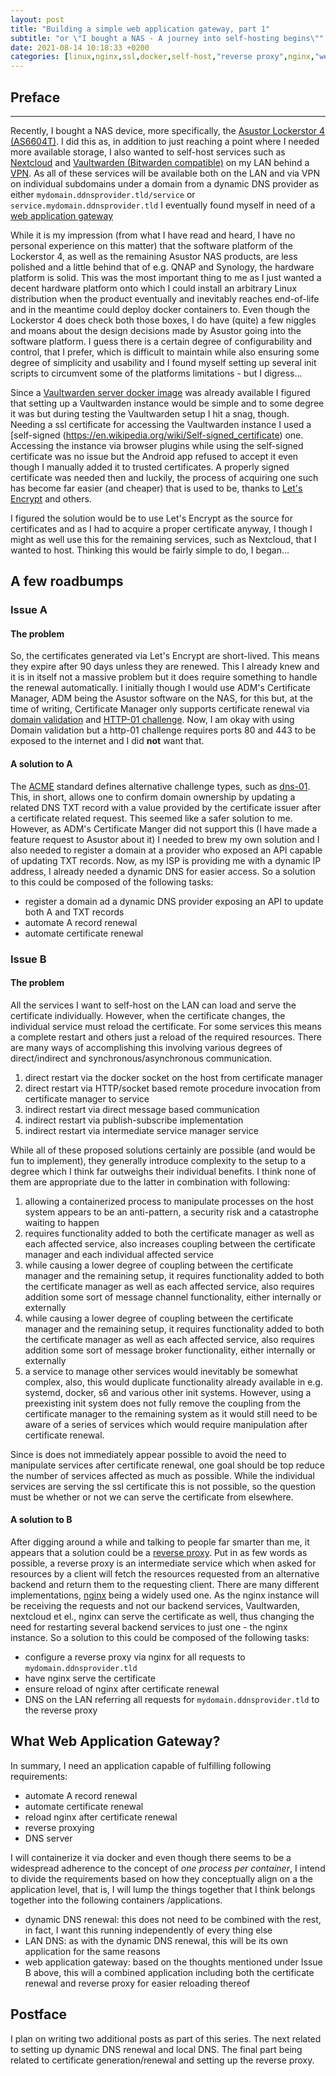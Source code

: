 ```yaml
---
layout: post
title: "Building a simple web application gateway, part 1"
subtitle: "or \"I bought a NAS - A journey into self-hosting begins\""
date: 2021-08-14 10:18:33 +0200
categories: [linux,nginx,ssl,docker,self-host,"reverse proxy",nginx,"web application gateway"]
---
```


## Preface
---
Recently, I bought a NAS device, more specifically, the
[Asustor Lockerstor 4 (AS6604T)](https://www.asustor.com/product?p_id=69). I did this as, in addition to just reaching
a point where I needed more available storage, I also wanted to self-host services such as
[Nextcloud](https://nextcloud.com/) and
[Vaultwarden (Bitwarden compatible)](https://github.com/dani-garcia/vaultwarden) on my LAN behind a
[VPN](https://en.wikipedia.org/wiki/Virtual_private_network). As all of these services will be available both on the LAN and via VPN on individual subdomains under a domain from a dynamic DNS provider as either
`mydomain.ddnsprovider.tld/service` or `service.mydomain.ddnsprovider.tld` I eventually found myself in need of a
[web application gateway](https://en.wikipedia.org/wiki/Application-level_gateway)

While it is my impression (from what I have read and heard, I have no personal experience on this matter) that the
software platform of the Lockerstor 4, as well as the remaining Asustor NAS products, are less polished and a little
behind that of e.g. QNAP and Synology, the hardware platform is solid. This was the most important thing to me as I
just wanted a decent hardware platform onto which I could install an arbitrary Linux distribution when the product
eventually and inevitably reaches end-of-life and in the meantime could deploy docker containers to. Even though the
Lockerstor 4 does check both those boxes, I do have (quite) a few niggles and moans about the design decisions made by
Asustor going into the software platform. I guess there is a certain degree of configurability and control, that I
prefer, which is difficult to maintain while also ensuring some degree of simplicity and usability and I found myself setting up several init scripts to circumvent some of the platforms limitations - but I digress...

Since a [Vaultwarden server docker image](https://hub.docker.com/r/vaultwarden/server) was already available I figured
that setting up a Vaultwarden instance would be simple and to some degree it was but during testing the Vaultwarden
setup I hit a snag, though. Needing a ssl certificate for accessing the Vaultwarden instance I used a [self-signed
(https://en.wikipedia.org/wiki/Self-signed_certificate) one. Accessing the instance via browser plugins while using the
self-signed certificate was no issue but the Android app refused to accept it even though I manually added it to
trusted certificates. A properly signed certificate was needed then and luckily, the process of acquiring one such has
become far easier (and cheaper) that is used to be, thanks to [Let's Encrypt](https://letsencrypt.org/) and others.

I figured the solution would be to use Let's Encrypt as the source for certificates and as I had to acquire a proper
certificate anyway, I though I might as well use this for the remaining services, such as Nextcloud, that I wanted to
host. Thinking this would be fairly simple to do, I began...

## A few roadbumps

### Issue A

#### The problem
So, the certificates generated via Let's Encrypt are short-lived. This means they expire after 90 days unless they are
renewed. This I already knew and it is in itself not a massive problem but it does require something to handle the
renewal automatically. I initially though I would use ADM's Certificate Manager, ADM being the Asustor software on the
NAS, for this but, at the time of writing, Certificate Manager only supports certificate renewal via
[domain validation](https://en.wikipedia.org/wiki/Domain-validated_certificate) and
[HTTP-01 challenge](https://letsencrypt.org/docs/challenge-types/#http-01-challenge). Now, I am okay with using Domain
validation but a http-01 challenge requires ports 80 and 443 to be exposed to the internet and I did __not__ want that.

#### A solution to A
The [ACME](https://en.wikipedia.org/wiki/Automated_Certificate_Management_Environment) standard defines alternative
challenge types, such as [dns-01](https://letsencrypt.org/docs/challenge-types/#dns-01-challenge). This, in short,
allows one to confirm domain ownership by updating a related DNS TXT record with a value provided by the certificate
issuer after a certificate related request. This seemed like a safer solution to me. However, as ADM's Certificate
Manger did not support this (I have made a feature request to Asustor about it) I needed to brew my own solution and I
also needed to register a domain at a provider who exposed an API capable of updating TXT records. Now, as my ISP is
providing me with a dynamic IP address, I already needed a dynamic DNS for easier access. So a solution to this could be
composed of the following tasks:
* register a domain ad a dynamic DNS provider exposing an API to update both A and TXT records
* automate A record renewal
* automate certificate renewal

### Issue B

#### The problem
All the services I want to self-host on the LAN can load and serve the certificate individually. However, when the
certificate changes, the individual service must reload the certificate. For some services this means a complete restart
and others just a reload of the required resources. There are many ways of accomplishing this involving various degrees
of direct/indirect and synchronous/asynchronous communication.

1. direct restart via the docker socket on the host from certificate manager
2. direct restart via HTTP/socket based remote procedure invocation from certificate manager to service
3. indirect restart via direct message based communication
4. indirect restart via publish-subscribe implementation
5. indirect restart via intermediate service manager service

While all of these proposed solutions certainly are possible (and would be fun to implement), they generally introduce complexity to the setup to a degree which I think far outweighs their individual benefits. I think none of them are appropriate due to the latter in combination with following:

1. allowing a containerized process to manipulate processes on the host system appears to be an anti-pattern, a security
   risk and a catastrophe waiting to happen
2. requires functionality added to both the certificate manager as well as each affected service, also increases
   coupling between the certificate manager and each individual affected service
3. while causing a lower degree of coupling between the certificate manager and the remaining setup, it requires
   functionality added to both the certificate manager as well as each affected service, also requires addition some
   sort of message channel functionality, either internally or externally
4. while causing a lower degree of coupling between the certificate manager and the remaining setup, it requires
   functionality added to both the certificate manager as well as each affected service, also requires addition some
   sort of message broker functionality, either internally or externally
5. a service to manage other services would inevitably be somewhat complex, also, this would duplicate functionality
   already available in e.g. systemd, docker, s6 and various other init systems. However, using a preexisting init
   system does not fully remove the coupling from the certificate manager to the remaining system as it would still need
   to be aware of a series of services which would require manipulation after certificate renewal.

Since is does not immediately appear possible to avoid the need to manipulate services after certificate renewal, one
goal should be top reduce the number of services affected as much as possible. While the individual services are serving
the ssl certificate this is not possible, so the question must be whether or not we can serve the certificate from
elsewhere.

#### A solution to B
After digging around a while and talking to people far smarter than me, it appears that a solution could be a [reverse proxy](https://www.google.com/url?sa=t&rct=j&q=&esrc=s&source=web&cd=&ved=2ahUKEwiluvSI17DyAhXm8rsIHWoZCqAQFnoECAIQAQ&url=https%3A%2F%2Fen.wikipedia.org%2Fwiki%2FReverse_proxy&usg=AOvVaw2MMiofgTfxGMTpQjv60S9E).
Put in as few words as possible, a reverse proxy is an intermediate service which when asked for resources by a client
will fetch the resources requested from an alternative backend and return them to the requesting client. There are many
different implementations, [nginx](https://www.nginx.com/) being a widely used one. As the nginx instance will be
receiving the requests and not our backend services, Vaultwarden, nextcloud et el., nginx can serve the certificate as
well, thus changing the need for restarting several backend services to just one - the nginx instance. So a solution to
this could be composed of the following tasks:
* configure a reverse proxy via nginx for all requests to `mydomain.ddnsprovider.tld`
* have nginx serve the certificate
* ensure reload of nginx after certificate renewal
* DNS on the LAN referring all requests for `mydomain.ddnsprovider.tld` to the reverse proxy

## What Web Application Gateway?
In summary, I need an application capable of fulfilling following requirements:

* automate A record renewal
* automate certificate renewal
* reload nginx after certificate renewal
* reverse proxying
* DNS server

I will containerize it via docker and even though there seems to be a widespread adherence to the concept of
_one process per container_, I intend to divide the requirements based on how they conceptually align on a the
application level, that is, I will lump the things together that I think belongs together into the following containers
/applications.

* dynamic DNS renewal: this does not need to be combined with  the rest, in fact, I want this running independently of
  every thing else
* LAN DNS: as with the dynamic DNS renewal, this will be its own application for the same reasons
* web application gateway: based on the thoughts mentioned under Issue B above, this will a combined application
  including both the certificate renewal and reverse proxy for easier reloading thereof

## Postface
I plan on writing two additional posts as part of this series. The next related to setting up dynamic DNS renewal and local DNS. The final part being related to certificate generation/renewal and setting up the reverse proxy.
